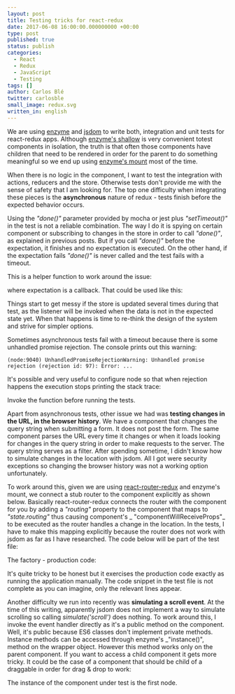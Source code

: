 ```yaml
---
layout: post
title: Testing tricks for react-redux
date: 2017-06-08 16:00:00.000000000 +00:00
type: post
published: true
status: publish
categories:
  - React
  - Redux
  - JavaScript
  - Testing
tags: []
author: Carlos Blé
twitter: carlosble
small_image: redux.svg
written_in: english
---
```


We are using [enzyme](https://github.com/airbnb/enzyme) and [jsdom](https://github.com/tmpvar/jsdom) to write both, integration and unit tests for react-redux apps. Although [enzyme's shallow](https://github.com/airbnb/enzyme/blob/master/docs/api/shallow.md) is very convenient totest components in isolation, the truth is that often those components have children that need to be rendered in order for the parent to do something meaningful so we end up using [enzyme's mount](https://github.com/airbnb/enzyme/blob/master/docs/api/mount.md) most of the time. 

When there is no logic in the component, I want to test the integration with actions, reducers and the store. Otherwise tests don't provide me with the sense of safety that I am looking for. The top one difficulty when integrating these pieces is the **asynchronous** nature of redux - tests finish before the expected behavior occurs. 

Using the _"done()"_ parameter provided by mocha or jest plus _"setTimeout()"_ in the test is not a reliable combination. The way I do it is spying on certain component or subscribing to changes in the store in order to call _"done()"_, as explained in previous posts. But if you call _"done()"_ before the expectation, it finishes and no expectation is executed. On the other hand, if the expectation fails _"done()"_ is never called and the test fails with a timeout. 

This is a helper function to work around the issue:
 
<script src="https://gist.github.com/trikitrok/c87cb0e6224d6656772e83b03ab1a916.js"></script>
  
where expectation is a callback. That could be used like this:

<script src="https://gist.github.com/carlosble/285c0fede6700a6fba2eb8eee0dcd9cb.js"></script>

Things start to get messy if the store is updated several times during that test, as the listener will be invoked when the data is not in the expected state yet. When that happens is time to re-think the design of the system and strive for simpler options. 
 
Sometimes asynchronous tests fail with a timeout because there is some unhandled promise rejection. The console prints out this warning:
 
 ```
 (node:9040) UnhandledPromiseRejectionWarning: Unhandled promise rejection (rejection id: 97): Error: ...
 ```
 
It's possible and very useful to configure node so that when rejection happens the execution stops printing the stack trace:
 
<script src="https://gist.github.com/trikitrok/ca67efbc3a67b1aa7ea5b960a5e7322b.js"></script>

Invoke the function before running the tests.
 
Apart from asynchronous tests, other issue we had was **testing changes in the URL, in the browser history**. We have a component that changes the query string when submitting a form. It does not post the form. The same component parses the URL every time it changes or when it loads looking for changes in the query string in order to make requests to the server. The query string serves as a filter. After spending sometime, I didn't know how to simulate changes in the location with jsdom. All I got were security exceptions so changing the browser history was not a working option unfortunately.
 
To work around this, given we are using [react-router-redux](https://github.com/reactjs/react-router-redux) and enzyme's mount, we connect a stub router to the component explicitly as shown below. Basically react-router-redux connects the router with the component for you by adding a _"routing"_ property to the component that maps to _"state.routing"_ thus causing component's _ "componentWillReceiveProps"_ to be executed as the router handles a change in the location. In the tests, I have to make this mapping explicitly because the router does not work with jsdom as far as I have researched. The code below will be part of the test file:  
  
<script src="https://gist.github.com/carlosble/4b724448261795a9b6bd63c725e53bb0.js"></script>   

The factory - production code:

<script src="https://gist.github.com/carlosble/b82add3db528a277865218a6dc7b27df.js"></script>
 
It's quite tricky to be honest but it exercises the production code exactly as running the application manually. The code snippet in the test file is not complete as you can imagine, only the relevant lines appear.

Another difficulty we run into recently was **simulating a scroll event**. At the time of this writing, apparently jsdom does not 
implement a way to simulate scrolling so calling _simulate('scroll')_ does nothing. To work around this, I invoke the event handler directly as it's a public method on the component. Well, it's public because ES6 classes don't implement private methods. Instance methods can be accessed through enzyme's _"instance()", method on the wrapper object. However this method works only on the parent component. If you want to access a child component it gets more tricky. It could be the case of a component that should be child of a draggable in order for drag & drop to work:

<script src="https://gist.github.com/trikitrok/41e67d8d847143ead2dd3fdfcd7fd46e.js"></script>

The instance of the component under test is the first node. 
